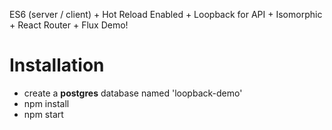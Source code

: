 ES6 (server / client) + Hot Reload Enabled + Loopback for API + Isomorphic + React Router + Flux Demo!

# Installation
- create a **postgres** database named 'loopback-demo'
- npm install
- npm start
